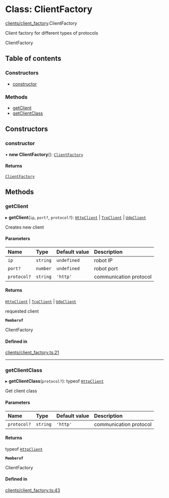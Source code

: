 # Class: ClientFactory

[clients/client\_factory](../modules/clients_client_factory.md).ClientFactory

Client factory for different types of protocols

 ClientFactory

## Table of contents

### Constructors

- [constructor](clients_client_factory.ClientFactory.md#constructor)

### Methods

- [getClient](clients_client_factory.ClientFactory.md#getclient)
- [getClientClass](clients_client_factory.ClientFactory.md#getclientclass)

## Constructors

### constructor

• **new ClientFactory**(): [`ClientFactory`](clients_client_factory.ClientFactory.md)

#### Returns

[`ClientFactory`](clients_client_factory.ClientFactory.md)

## Methods

### getClient

▸ **getClient**(`ip`, `port?`, `protocol?`): [`HttpClient`](clients_client_http.HttpClient.md) \| [`TcpClient`](clients_client_tcp.TcpClient.md) \| [`UdpClient`](clients_client_udp.UdpClient.md)

Creates new client

#### Parameters

| Name | Type | Default value | Description |
| :------ | :------ | :------ | :------ |
| `ip` | `string` | `undefined` | robot IP |
| `port?` | `number` | `undefined` | robot port |
| `protocol?` | `string` | `'http'` | communication protocol |

#### Returns

[`HttpClient`](clients_client_http.HttpClient.md) \| [`TcpClient`](clients_client_tcp.TcpClient.md) \| [`UdpClient`](clients_client_udp.UdpClient.md)

requested client

**`Memberof`**

ClientFactory

#### Defined in

[clients/client_factory.ts:21](https://github.com/butter-robotics/Butter.MAS.JavascriptAPI/blob/0087c54/butter/mas/clients/client_factory.ts#L21)

___

### getClientClass

▸ **getClientClass**(`protocol?`): typeof [`HttpClient`](clients_client_http.HttpClient.md)

Get client class

#### Parameters

| Name | Type | Default value | Description |
| :------ | :------ | :------ | :------ |
| `protocol?` | `string` | `'http'` | communication protocol |

#### Returns

typeof [`HttpClient`](clients_client_http.HttpClient.md)

**`Memberof`**

ClientFactory

#### Defined in

[clients/client_factory.ts:43](https://github.com/butter-robotics/Butter.MAS.JavascriptAPI/blob/0087c54/butter/mas/clients/client_factory.ts#L43)
